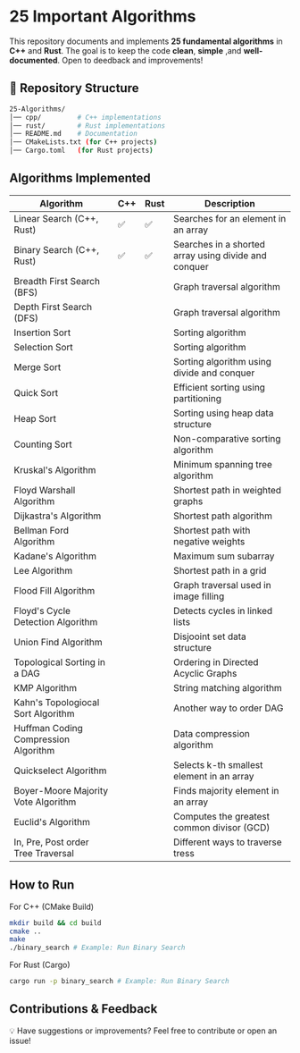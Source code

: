 # 25 Important Algorithms

This repository documents and implements **25 fundamental algorithms** in **C++** and **Rust**. The goal is to keep the code **clean**, **simple** ,and **well-documented**. Open to deedback and improvements!

## 📂 Repository Structure

```bash
25-Algorithms/
│── cpp/         # C++ implementations
│── rust/        # Rust implementations
│── README.md    # Documentation
│── CMakeLists.txt (for C++ projects)
│── Cargo.toml   (for Rust projects)
```

## Algorithms Implemented

| Algorithm | C++ | Rust | Description |
|-|-|-|-|
| Linear Search (C++, Rust) | :white_check_mark: | :white_check_mark: | Searches for an element in an array |
| Binary Search (C++, Rust) | :white_check_mark: | :white_check_mark: | Searches in a shorted array using divide and conquer |
| Breadth First Search (BFS) |  |  | Graph traversal algorithm |
| Depth First Search (DFS) |  |  | Graph traversal algorithm |
| Insertion Sort |  |  | Sorting algorithm |
| Selection Sort |  |  | Sorting algorithm |
| Merge Sort |  |  | Sorting algorithm using divide and conquer |
| Quick Sort |  |  | Efficient sorting using partitioning |
| Heap Sort |  |  | Sorting using heap data structure |
| Counting Sort |  |  | Non-comparative sorting algorithm |
| Kruskal's Algorithm |  |  | Minimum spanning tree algorithm |
| Floyd Warshall Algorithm |  |  | Shortest path in weighted graphs |
| Dijkastra's Algorithm |  |  | Shortest path algorithm |
| Bellman Ford Algorithm |  |  | Shortest path with negative weights |
| Kadane's Algorithm |  |  | Maximum sum subarray |
| Lee Algorithm |  |  | Shortest path in a grid |
| Flood Fill Algorithm |  |  | Graph traversal used in image filling |
| Floyd's Cycle Detection Algorithm |  |  | Detects cycles in linked lists |
| Union Find Algorithm |  |  | Disjooint set data structure |
| Topological Sorting in a DAG |  |  | Ordering in Directed Acyclic Graphs |
| KMP Algorithm |  |  | String matching algorithm |
| Kahn's Topologiocal Sort Algorithm |  |  | Another way to order DAG |
| Huffman Coding Compression Algorithm |  |  | Data compression algorithm |
| Quickselect Algorithm |  |  | Selects k-th smallest element in an array |
| Boyer-Moore Majority Vote Algorithm |  |  | Finds majority element in an array |
| Euclid's Algorithm |  |  | Computes the greatest common divisor (GCD) |
| In, Pre, Post order Tree Traversal |  |  | Different ways to traverse tress |

## How to Run

For C++ (CMake Build)

```bash
mkdir build && cd build
cmake ..
make
./binary_search # Example: Run Binary Search
```

For Rust (Cargo)

```bash
cargo run -p binary_search # Example: Run Binary Search
```

## Contributions & Feedback

💡 Have suggestions or improvements? Feel free to contribute or open an issue!
